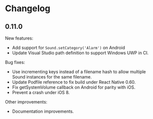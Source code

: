 # Changelog

## 0.11.0

New features:

- Add support for `Sound.setCategory('Alarm')` on Android
- Update Visual Studio path definition to support Windows UWP in CI.

Bug fixes:

- Use incrementing keys instead of a filename hash to allow multiple Sound
  instances for the same filename.
- Update Podfile reference to fix build under React Native 0.60.
- Fix getSystemVolume callback on Android for parity with iOS.
- Prevent a crash under iOS 8.

Other improvements:

- Documentation improvements.
